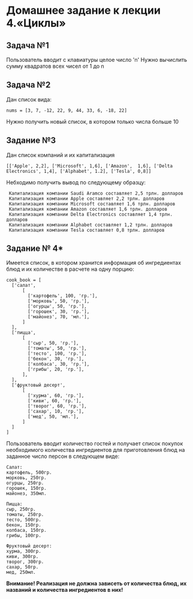 # Домашнее задание к лекции 4.«Циклы»

## Задача №1
Пользователь вводит с клавиатуры целое число 'n'
Нужно вычислить сумму квадратов всех чисел от 1 до n


## Задача №2
Дан список вида:
```
nums = [3, 7, -12, 22, 9, 44, 33, 6, -18, 22] 
```
Нужно получить новый список, в котором только числа больше 10

## Задание №3

Дан список компаний и их  капитализация
```
[['Apple', 2,2], ['Microsoft', 1,6], ['Amazon',  1,6], ['Delta Electronics', 1,4], ['Alphabet', 1.2], ['Tesla', 0,8]]

```
Небходимо получить вывод по следующему образцу:
```
 Капитализация компании Saudi Aramco составляет 2,5 трлн. долларов
 Капитализация компании Apple составляет 2,2 трлн. долларов
 Капитализация компании Microsoft составляет 1,6 трлн. долларов
 Капитализация компании Amazon составляет 1,6 трлн. долларов
 Капитализация компании Delta Electronics составляет 1,4 трлн. долларов
 Капитализация компании Alphabet составляет 1,2 трлн. долларов
 Капитализация компании Tesla составляет 0,8 трлн. долларов
```

## Задание № 4*
Имеется список, в котором хранится информация об ингредиентах блюд и их количестве в расчете на одну порцию:
```
cook_book = [
  ['салат',
      [
        ['картофель', 100, 'гр.'],
        ['морковь', 50, 'гр.'],
        ['огурцы', 50, 'гр.'],
        ['горошек', 30, 'гр.'],
        ['майонез', 70, 'мл.'],
      ]
  ],
  ['пицца',  
      [
        ['сыр', 50, 'гр.'],
        ['томаты', 50, 'гр.'],
        ['тесто', 100, 'гр.'],
        ['бекон', 30, 'гр.'],
        ['колбаса', 30, 'гр.'],
        ['грибы', 20, 'гр.'],
      ],
  ],
  ['фруктовый десерт',
      [
        ['хурма', 60, 'гр.'],
        ['киви', 60, 'гр.'],
        ['творог', 60, 'гр.'],
        ['сахар', 10, 'гр.'],
        ['мед', 50, 'мл.'],  
      ]
  ]
]
```    
Пользователь вводит количество гостей и получает список покупок необходимого количества ингредиентов для приготовления блюд на 
заданное число персон в следующем виде:

```
Салат:
картофель, 500гр.
морковь, 250гр.
огурцы, 250гр.
горошек, 150гр.
майонез, 350мл.

Пицца:
сыр, 250гр.
томаты, 250гр.
тесто, 500гр.
бекон, 150гр.
колбаса, 150гр.
грибы, 100гр.

Фруктовый десерт:
хурма, 300гр.
киви, 300гр.
творог, 300гр.
сахар, 50гр.
мед, 250мл.
```
**Внимание! Реализация не должна зависеть от количества блюд, их названий и количества ингредиентов в них!**
